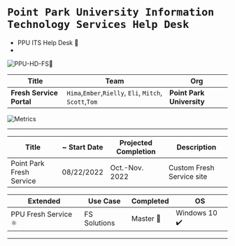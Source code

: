 
# `Point Park University Information Technology Services Help Desk`

- PPU ITS Help Desk 🌈
- 

![*PPU-HD-FS*🕋](https://ppu-hd-fs.vercel.app/)

| Title | Team | Org |
| -------|--------|-----|
| **Fresh Service Portal** | `Hima`,`Ember`,`Rielly`, `Eli`, `Mitch`, `Scott`,`Tom` | **Point Park University** |

<!--

## Website Info 👑 

## Website designed by Ember and coded by Hima to integrate with and update the client side of Point Park University Fresh Service support website.

-->

![Metrics](https://metrics.lecoq.io/Bahim22?template=classic&repositories.batch=25&base.community=0&isocalendar=1&languages=1&habits=1&repositories=1&code=1&introduction=1&pagespeed=1&base=header%2C%20activity%2C%20community%2C%20repositories%2C%20metadata&base.indepth=false&base.hireable=false&base.skip=false&repositories.batch=25&repositories.forks=false&repositories.affiliations=owner&isocalendar=false&isocalendar.duration=full-year&languages=false&languages.ignored=Css&languages.limit=8&languages.threshold=0%25&languages.other=true&languages.colors=github&languages.sections=most-used&languages.indepth=false&languages.analysis.timeout=15&languages.analysis.timeout.repositories=7.5&languages.categories=markup%2C%20programming&languages.recent.categories=markup%2C%20programming&languages.recent.load=300&languages.recent.days=14&habits=false&habits.from=200&habits.days=140&habits.facts=true&habits.charts=false&habits.charts.type=classic&habits.trim=false&habits.languages.limit=8&habits.languages.threshold=0%25&repositories=false&repositories.featured=Bahim22%2Fwork%2C%20bahim22%2Frxt-portfo-3%2C%20bahim22%2Fengage-flower&repositories.pinned=4&repositories.starred=2&repositories.random=2&repositories.order=featured%2C%20pinned%2C%20starred%2C%20random&code=false&code.lines=12&code.load=400&code.days=3&code.visibility=all&introduction=false&introduction.title=true&pagespeed=true&pagespeed.url=https%3A%2F%2Fppu-hd-fs.vercel.app%2F&pagespeed.detailed=true&pagespeed.screenshot=true&pagespeed.pwa=false&config.timezone=America%2FNew_York&config.octicon=true)

___
| Title            | ~ Start Date       | Projected Completion    | Description            |
| ---------------- | ---------- | ------------ | ---------------------- |
| Point Park Fresh Service | 08/22/2022 | Oct.-Nov. 2022 | Custom Fresh Service site|

| Extended             | Use Case        | Completed | OS   |
| -------------------- | --------------- | --------- | -------- |
| PPU Fresh Service ⚛️ | FS Solutions | Master 🏁 | Windows 10 ✔️ |
___

<!--

## Updates and Changes

1. CSS framed, refactored and purged:
  > Using Bootstrap, Material design, Chrome/Edge developer tool sessions with Fresh Service and Wix
2. Home Page
3. Icons
4. Color Scheme

## _Bug Fixes_

- Refactored code from React app to HTML & CSS only
  - Removed JSX, CSS in JS, and NodeJS usage
- Use of CDN's may need adjusted
  - CDN for JS if I can't integrate it into FS?
  - CDN for Bootstrap, Fonts, Assets?

## Fresh Service Integration

## Software Used

- `Wix` Front-End User Interface design
- `VS Code` DevOps and Code
- `One Drive` file share
- `Teams` discussion
- `Fresh Service` Hosting Platform
-->
